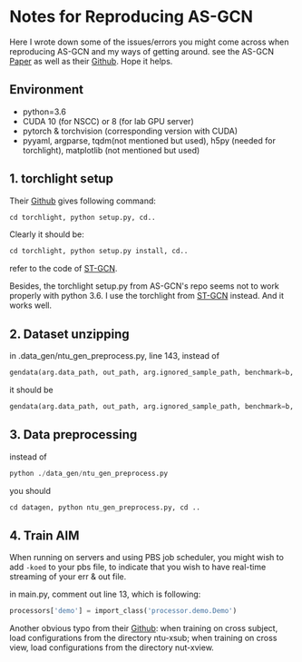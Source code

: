 # Notes for Reproducing AS-GCN

Here I wrote down some of the issues/errors you might come across when reproducing AS-GCN and my ways of getting around. see the AS-GCN [Paper](https://arxiv.org/pdf/1904.12659.pdf) as well as their [Github](https://github.com/limaosen0/AS-GCN). Hope it helps.



## Environment

- python=3.6
- CUDA 10 (for NSCC) or 8 (for lab GPU server)
- pytorch & torchvision (corresponding version with CUDA)
- pyyaml, argparse, tqdm(not mentioned but used), h5py (needed for torchlight), matplotlib (not mentioned but used)



## 1. torchlight setup

Their [Github](https://github.com/limaosen0/AS-GCN) gives following command:

```python
cd torchlight, python setup.py, cd..
```

Clearly it should be:

```python
cd torchlight, python setup.py install, cd..
```

refer to the code of [ST-GCN](https://github.com/yysijie/st-gcn).

Besides, the torchlight setup.py from AS-GCN's repo seems not to work properly with python 3.6. I use the torchlight from [ST-GCN](https://github.com/yysijie/st-gcn) instead. And it works well.



## 2. Dataset unzipping

in .data_gen/ntu_gen_preprocess.py, line 143, instead of

```python
gendata(arg.data_path, out_path, arg.ignored_sample_path, benchmark=b, part=sn)
```

it should be

```python
gendata(arg.data_path, out_path, arg.ignored_sample_path, benchmark=b, set_name=sn)
```



## 3. Data preprocessing

instead of

```python
python ./data_gen/ntu_gen_preprocess.py
```

you should

```python
cd datagen, python ntu_gen_preprocess.py, cd ..
```



## 4. Train AIM

When running on servers and using PBS job scheduler, you might wish to add `-koed` to your pbs file, to indicate that you wish to have real-time streaming of your err & out file.

in main.py, comment out line 13, which is following:

```python
processors['demo'] = import_class('processor.demo.Demo')
```

Another obvious typo from their [Github](https://github.com/XudongOliverShen/AS-GCN): when training on cross subject, load configurations from the directory ntu-xsub; when training on cross view, load configurations from the directory nut-xview. 

